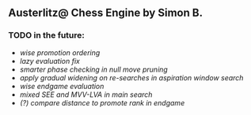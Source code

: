 ## Austerlitz@ Chess Engine by Simon B.

### TODO in the future:

- *wise promotion ordering*
- *lazy evaluation fix*
- *smarter phase checking in null move pruning*
- *apply gradual widening on re-searches in aspiration window search*
- *wise endgame evaluation*
- *mixed SEE and MVV-LVA in main search*
- *(?) compare distance to promote rank in endgame*

